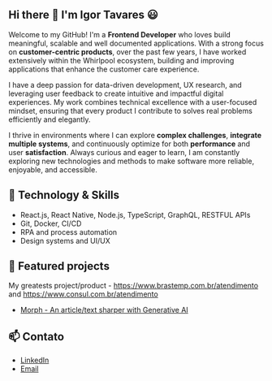 ## Hi there 👋 I'm Igor Tavares 😃 

Welcome to my GitHub! I'm a **Frontend Developer** who loves build meaningful, scalable and well documented applications. With a strong focus on **customer-centric products**, over the past few years, I have worked extensively within the Whirlpool ecosystem, building and improving applications that enhance the customer care experience.

I have a deep passion for data-driven development, UX research, and leveraging user feedback to create intuitive and impactful digital experiences. My work combines technical excellence with a user-focused mindset, ensuring that every product I contribute to solves real problems efficiently and elegantly.

I thrive in environments where I can explore **complex challenges**, **integrate multiple systems**, and continuously optimize for both **performance** and user **satisfaction**. Always curious and eager to learn, I am constantly exploring new technologies and methods to make software more reliable, enjoyable, and accessible. 

## 🔧 Technology & Skills
- React.js, React Native, Node.js, TypeScript, GraphQL, RESTFUL APIs
- Git, Docker, CI/CD
- RPA and process automation
- Design systems and UI/UX

## 📂 Featured projects
My greatests project/product - https://www.brastemp.com.br/atendimento and https://www.consul.com.br/atendimento
- [Morph - An article/text sharper with Generative AI](https://github.com/igortavares-code/promptly) 
<!--/*[Portfolio Pessoal](link-para-portfolio) - Projetos de Front-End e integrações*/-->

## 📫 Contato
- [LinkedIn](https://www.linkedin.com/in/igor-tavares-da-silva/)
- [Email](mailto:igor_tavares@outlook.com.br)
<!--
**igortavares-code/igortavares-code** is a ✨ _special_ ✨ repository because its `README.md` (this file) appears on your GitHub profile
-->
